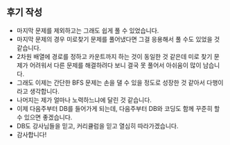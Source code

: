 ## 후기 작성
- 마지막 문제를 제외하고는 그래도 쉽게 풀 수 있었습니다.
- 마지막 문제의 경우 미로찾기 문제를 풀어냈다면 그걸 응용해서 풀 수도 있었을 것 같습니다.
- 2차원 배열에 경로를 정하고 카운트까지 하는 것이 동일한 것 같은데 미로 찾기 문제가 어려워서 다른 문제를 해결하려다 보니 결국 못 풀어서 아쉬움이 많이 남습니다.
- 그래도 이제는 간단한 BFS 문제는 손을 댈 수 있을 정도로 성장한 것 같아서 다행이라고 생각합니다.
- 나머지는 제가 얼마나 노력하느냐에 달린 것 같습니다.
- 이제 다음주부터 DB를 들어가게 되는데, 다음주부터 DB와 코딩도 함께 꾸준히 할 수 있으면 좋겠습니다.
- DB도 강사님들을 믿고, 커리큘럼을 믿고 열심히 따라가겠습니다.
- 감사합니다!